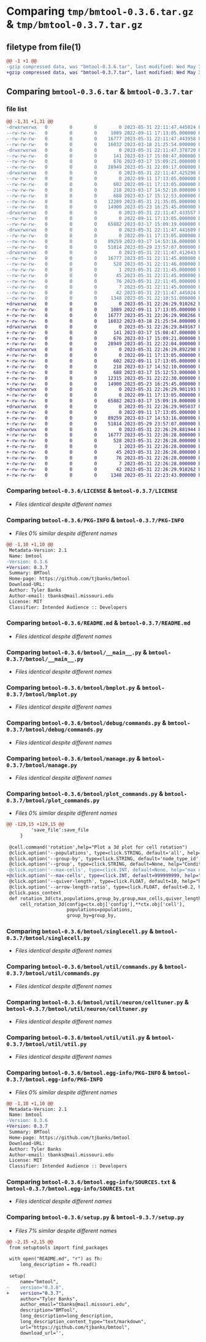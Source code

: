 # Comparing `tmp/bmtool-0.3.6.tar.gz` & `tmp/bmtool-0.3.7.tar.gz`

## filetype from file(1)

```diff
@@ -1 +1 @@
-gzip compressed data, was "bmtool-0.3.6.tar", last modified: Wed May 31 22:11:47 2023, max compression
+gzip compressed data, was "bmtool-0.3.7.tar", last modified: Wed May 31 22:26:29 2023, max compression
```

## Comparing `bmtool-0.3.6.tar` & `bmtool-0.3.7.tar`

### file list

```diff
@@ -1,31 +1,31 @@
-drwxrwxrwx   0        0        0        0 2023-05-31 22:11:47.445024 bmtool-0.3.6/
--rw-rw-rw-   0        0        0     1089 2022-09-11 17:13:05.000000 bmtool-0.3.6/LICENSE
--rw-rw-rw-   0        0        0    16777 2023-05-31 22:11:47.443958 bmtool-0.3.6/PKG-INFO
--rw-rw-rw-   0        0        0    16032 2023-03-18 21:25:54.000000 bmtool-0.3.6/README.md
-drwxrwxrwx   0        0        0        0 2023-05-31 22:11:47.378720 bmtool-0.3.6/bmtool/
--rw-rw-rw-   0        0        0      141 2023-03-17 15:08:47.000000 bmtool-0.3.6/bmtool/__init__.py
--rw-rw-rw-   0        0        0      676 2023-03-17 15:09:21.000000 bmtool-0.3.6/bmtool/__main__.py
--rw-rw-rw-   0        0        0    28949 2023-05-31 22:09:17.000000 bmtool-0.3.6/bmtool/bmplot.py
-drwxrwxrwx   0        0        0        0 2023-05-31 22:11:47.425298 bmtool-0.3.6/bmtool/debug/
--rw-rw-rw-   0        0        0        0 2022-09-11 17:13:05.000000 bmtool-0.3.6/bmtool/debug/__init__.py
--rw-rw-rw-   0        0        0      602 2022-09-11 17:13:05.000000 bmtool-0.3.6/bmtool/debug/commands.py
--rw-rw-rw-   0        0        0      218 2023-03-17 14:52:10.000000 bmtool-0.3.6/bmtool/debug/debug.py
--rw-rw-rw-   0        0        0      688 2023-03-17 15:12:53.000000 bmtool-0.3.6/bmtool/manage.py
--rw-rw-rw-   0        0        0    12289 2023-05-31 21:35:05.000000 bmtool-0.3.6/bmtool/plot_commands.py
--rw-rw-rw-   0        0        0    14900 2023-05-23 16:25:45.000000 bmtool-0.3.6/bmtool/singlecell.py
-drwxrwxrwx   0        0        0        0 2023-05-31 22:11:47.433557 bmtool-0.3.6/bmtool/util/
--rw-rw-rw-   0        0        0        0 2022-09-11 17:13:05.000000 bmtool-0.3.6/bmtool/util/__init__.py
--rw-rw-rw-   0        0        0    65882 2023-03-17 15:09:19.000000 bmtool-0.3.6/bmtool/util/commands.py
-drwxrwxrwx   0        0        0        0 2023-05-31 22:11:47.441609 bmtool-0.3.6/bmtool/util/neuron/
--rw-rw-rw-   0        0        0        0 2022-09-11 17:13:05.000000 bmtool-0.3.6/bmtool/util/neuron/__init__.py
--rw-rw-rw-   0        0        0    89259 2023-03-17 14:53:16.000000 bmtool-0.3.6/bmtool/util/neuron/celltuner.py
--rw-rw-rw-   0        0        0    51814 2023-05-29 23:57:07.000000 bmtool-0.3.6/bmtool/util/util.py
-drwxrwxrwx   0        0        0        0 2023-05-31 22:11:47.412643 bmtool-0.3.6/bmtool.egg-info/
--rw-rw-rw-   0        0        0    16777 2023-05-31 22:11:45.000000 bmtool-0.3.6/bmtool.egg-info/PKG-INFO
--rw-rw-rw-   0        0        0      528 2023-05-31 22:11:46.000000 bmtool-0.3.6/bmtool.egg-info/SOURCES.txt
--rw-rw-rw-   0        0        0        1 2023-05-31 22:11:45.000000 bmtool-0.3.6/bmtool.egg-info/dependency_links.txt
--rw-rw-rw-   0        0        0       45 2023-05-31 22:11:45.000000 bmtool-0.3.6/bmtool.egg-info/entry_points.txt
--rw-rw-rw-   0        0        0       76 2023-05-31 22:11:45.000000 bmtool-0.3.6/bmtool.egg-info/requires.txt
--rw-rw-rw-   0        0        0        7 2023-05-31 22:11:45.000000 bmtool-0.3.6/bmtool.egg-info/top_level.txt
--rw-rw-rw-   0        0        0       42 2023-05-31 22:11:47.445024 bmtool-0.3.6/setup.cfg
--rw-rw-rw-   0        0        0     1348 2023-05-31 22:10:51.000000 bmtool-0.3.6/setup.py
+drwxrwxrwx   0        0        0        0 2023-05-31 22:26:29.910262 bmtool-0.3.7/
+-rw-rw-rw-   0        0        0     1089 2022-09-11 17:13:05.000000 bmtool-0.3.7/LICENSE
+-rw-rw-rw-   0        0        0    16777 2023-05-31 22:26:29.908266 bmtool-0.3.7/PKG-INFO
+-rw-rw-rw-   0        0        0    16032 2023-03-18 21:25:54.000000 bmtool-0.3.7/README.md
+drwxrwxrwx   0        0        0        0 2023-05-31 22:26:29.849167 bmtool-0.3.7/bmtool/
+-rw-rw-rw-   0        0        0      141 2023-03-17 15:08:47.000000 bmtool-0.3.7/bmtool/__init__.py
+-rw-rw-rw-   0        0        0      676 2023-03-17 15:09:21.000000 bmtool-0.3.7/bmtool/__main__.py
+-rw-rw-rw-   0        0        0    28949 2023-05-31 22:22:04.000000 bmtool-0.3.7/bmtool/bmplot.py
+drwxrwxrwx   0        0        0        0 2023-05-31 22:26:29.892298 bmtool-0.3.7/bmtool/debug/
+-rw-rw-rw-   0        0        0        0 2022-09-11 17:13:05.000000 bmtool-0.3.7/bmtool/debug/__init__.py
+-rw-rw-rw-   0        0        0      602 2022-09-11 17:13:05.000000 bmtool-0.3.7/bmtool/debug/commands.py
+-rw-rw-rw-   0        0        0      218 2023-03-17 14:52:10.000000 bmtool-0.3.7/bmtool/debug/debug.py
+-rw-rw-rw-   0        0        0      688 2023-03-17 15:12:53.000000 bmtool-0.3.7/bmtool/manage.py
+-rw-rw-rw-   0        0        0    12315 2023-05-31 22:22:30.000000 bmtool-0.3.7/bmtool/plot_commands.py
+-rw-rw-rw-   0        0        0    14900 2023-05-23 16:25:45.000000 bmtool-0.3.7/bmtool/singlecell.py
+drwxrwxrwx   0        0        0        0 2023-05-31 22:26:29.901193 bmtool-0.3.7/bmtool/util/
+-rw-rw-rw-   0        0        0        0 2022-09-11 17:13:05.000000 bmtool-0.3.7/bmtool/util/__init__.py
+-rw-rw-rw-   0        0        0    65882 2023-03-17 15:09:19.000000 bmtool-0.3.7/bmtool/util/commands.py
+drwxrwxrwx   0        0        0        0 2023-05-31 22:26:29.905037 bmtool-0.3.7/bmtool/util/neuron/
+-rw-rw-rw-   0        0        0        0 2022-09-11 17:13:05.000000 bmtool-0.3.7/bmtool/util/neuron/__init__.py
+-rw-rw-rw-   0        0        0    89259 2023-03-17 14:53:16.000000 bmtool-0.3.7/bmtool/util/neuron/celltuner.py
+-rw-rw-rw-   0        0        0    51814 2023-05-29 23:57:07.000000 bmtool-0.3.7/bmtool/util/util.py
+drwxrwxrwx   0        0        0        0 2023-05-31 22:26:29.881944 bmtool-0.3.7/bmtool.egg-info/
+-rw-rw-rw-   0        0        0    16777 2023-05-31 22:26:28.000000 bmtool-0.3.7/bmtool.egg-info/PKG-INFO
+-rw-rw-rw-   0        0        0      528 2023-05-31 22:26:28.000000 bmtool-0.3.7/bmtool.egg-info/SOURCES.txt
+-rw-rw-rw-   0        0        0        1 2023-05-31 22:26:28.000000 bmtool-0.3.7/bmtool.egg-info/dependency_links.txt
+-rw-rw-rw-   0        0        0       45 2023-05-31 22:26:28.000000 bmtool-0.3.7/bmtool.egg-info/entry_points.txt
+-rw-rw-rw-   0        0        0       76 2023-05-31 22:26:28.000000 bmtool-0.3.7/bmtool.egg-info/requires.txt
+-rw-rw-rw-   0        0        0        7 2023-05-31 22:26:28.000000 bmtool-0.3.7/bmtool.egg-info/top_level.txt
+-rw-rw-rw-   0        0        0       42 2023-05-31 22:26:29.910262 bmtool-0.3.7/setup.cfg
+-rw-rw-rw-   0        0        0     1348 2023-05-31 22:23:43.000000 bmtool-0.3.7/setup.py
```

### Comparing `bmtool-0.3.6/LICENSE` & `bmtool-0.3.7/LICENSE`

 * *Files identical despite different names*

### Comparing `bmtool-0.3.6/PKG-INFO` & `bmtool-0.3.7/PKG-INFO`

 * *Files 0% similar despite different names*

```diff
@@ -1,10 +1,10 @@
 Metadata-Version: 2.1
 Name: bmtool
-Version: 0.3.6
+Version: 0.3.7
 Summary: BMTool
 Home-page: https://github.com/tjbanks/bmtool
 Download-URL: 
 Author: Tyler Banks
 Author-email: tbanks@mail.missouri.edu
 License: MIT
 Classifier: Intended Audience :: Developers
```

### Comparing `bmtool-0.3.6/README.md` & `bmtool-0.3.7/README.md`

 * *Files identical despite different names*

### Comparing `bmtool-0.3.6/bmtool/__main__.py` & `bmtool-0.3.7/bmtool/__main__.py`

 * *Files identical despite different names*

### Comparing `bmtool-0.3.6/bmtool/bmplot.py` & `bmtool-0.3.7/bmtool/bmplot.py`

 * *Files identical despite different names*

### Comparing `bmtool-0.3.6/bmtool/debug/commands.py` & `bmtool-0.3.7/bmtool/debug/commands.py`

 * *Files identical despite different names*

### Comparing `bmtool-0.3.6/bmtool/manage.py` & `bmtool-0.3.7/bmtool/manage.py`

 * *Files identical despite different names*

### Comparing `bmtool-0.3.6/bmtool/plot_commands.py` & `bmtool-0.3.7/bmtool/plot_commands.py`

 * *Files 0% similar despite different names*

```diff
@@ -129,15 +129,15 @@
         'save_file':save_file
     }
     
 @cell.command('rotation',help="Plot a 3d plot for cell rotation")
 @click.option('--populations', type=click.STRING, default='all', help="comma separated list of populations to plot [default:all]")
 @click.option('--group-by', type=click.STRING, default='node_type_id', help="comma separated list of identifiers [default: node_type_id] (pop_name is a good one)")
 @click.option('--group', type=click.STRING, default=None, help="Conditional for cell selection (comma delimited). Eg if group-by was pop_name group would be PNc [default:None]")
-@click.option('--max-cells', type=click.INT, default=None, help="max number of cells to display")
+@click.option('--max-cells', type=click.INT, default=999999999, help="max number of cells to display [default: 999999999]")
 @click.option('--quiver-length', type=click.FLOAT, default=10, help="how long the arrows should be [default: 10]")
 @click.option('--arrow-length-ratio', type=click.FLOAT, default=0.2, help="ratio for the arrow of the quiver [default: 0.2]")
 @click.pass_context
 def rotation_3d(ctx,populations,group_by,group,max_cells,quiver_length,arrow_length_ratio):
     cell_rotation_3d(config=ctx.obj['config'],**ctx.obj['cell'],
                      populations=populations,
                      group_by=group_by,
```

### Comparing `bmtool-0.3.6/bmtool/singlecell.py` & `bmtool-0.3.7/bmtool/singlecell.py`

 * *Files identical despite different names*

### Comparing `bmtool-0.3.6/bmtool/util/commands.py` & `bmtool-0.3.7/bmtool/util/commands.py`

 * *Files identical despite different names*

### Comparing `bmtool-0.3.6/bmtool/util/neuron/celltuner.py` & `bmtool-0.3.7/bmtool/util/neuron/celltuner.py`

 * *Files identical despite different names*

### Comparing `bmtool-0.3.6/bmtool/util/util.py` & `bmtool-0.3.7/bmtool/util/util.py`

 * *Files identical despite different names*

### Comparing `bmtool-0.3.6/bmtool.egg-info/PKG-INFO` & `bmtool-0.3.7/bmtool.egg-info/PKG-INFO`

 * *Files 0% similar despite different names*

```diff
@@ -1,10 +1,10 @@
 Metadata-Version: 2.1
 Name: bmtool
-Version: 0.3.6
+Version: 0.3.7
 Summary: BMTool
 Home-page: https://github.com/tjbanks/bmtool
 Download-URL: 
 Author: Tyler Banks
 Author-email: tbanks@mail.missouri.edu
 License: MIT
 Classifier: Intended Audience :: Developers
```

### Comparing `bmtool-0.3.6/bmtool.egg-info/SOURCES.txt` & `bmtool-0.3.7/bmtool.egg-info/SOURCES.txt`

 * *Files identical despite different names*

### Comparing `bmtool-0.3.6/setup.py` & `bmtool-0.3.7/setup.py`

 * *Files 7% similar despite different names*

```diff
@@ -2,15 +2,15 @@
 from setuptools import find_packages
 
 with open("README.md", "r") as fh:
     long_description = fh.read()
 
 setup(
     name="bmtool",
-    version="0.3.6",
+    version="0.3.7",
     author="Tyler Banks",
     author_email="tbanks@mail.missouri.edu",
     description="BMTool",
     long_description=long_description,
     long_description_content_type="text/markdown",
     url="https://github.com/tjbanks/bmtool",
     download_url='',
```

